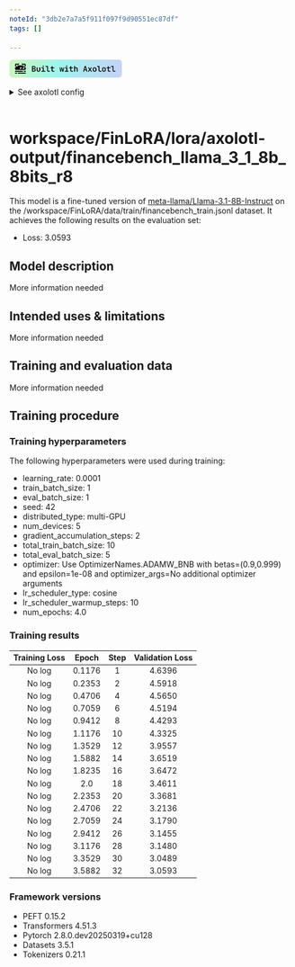 ```yaml
---
noteId: "3db2e7a7a5f911f097f9d90551ec87df"
tags: []

---
```



<!-- This model card has been generated automatically according to the information the Trainer had access to. You
should probably proofread and complete it, then remove this comment. -->

[<img src="https://raw.githubusercontent.com/axolotl-ai-cloud/axolotl/main/image/axolotl-badge-web.png" alt="Built with Axolotl" width="200" height="32"/>](https://github.com/axolotl-ai-cloud/axolotl)
<details><summary>See axolotl config</summary>

axolotl version: `0.9.1`
```yaml
base_model: meta-llama/Llama-3.1-8B-Instruct
model_type: LlamaForCausalLM
tokenizer_type: AutoTokenizer
gradient_accumulation_steps: 2
micro_batch_size: 1
num_epochs: 4
optimizer: adamw_bnb_8bit
lr_scheduler: cosine
learning_rate: 0.0001
load_in_8bit: true
load_in_4bit: false
adapter: lora
lora_model_dir: null
lora_r: 8
lora_alpha: 16
lora_dropout: 0.05
lora_target_modules:
- q_proj
- v_proj
- k_proj
datasets:
- path: /workspace/FinLoRA/data/train/financebench_train.jsonl
  type:
    system_prompt: ''
    field_system: system
    field_instruction: context
    field_output: target
    format: '[INST] {instruction} [/INST]'
    no_input_format: '[INST] {instruction} [/INST]'
dataset_prepared_path: null
val_set_size: 0.02
output_dir: /workspace/FinLoRA/lora/axolotl-output/financebench_llama_3_1_8b_8bits_r8
peft_use_dora: false
sequence_len: 4096
sample_packing: false
pad_to_sequence_len: false
wandb_project: finlora_models
wandb_entity: null
wandb_watch: gradients
wandb_name: financebench_llama_3_1_8b_8bits_r8
wandb_log_model: 'false'
bf16: auto
tf32: false
gradient_checkpointing: true
resume_from_checkpoint: null
logging_steps: 500
flash_attention: false
deepspeed: deepspeed_configs/zero1.json
warmup_steps: 10
evals_per_epoch: 4
saves_per_epoch: 1
weight_decay: 0.0
special_tokens:
  pad_token: <|end_of_text|>
chat_template: llama3

```

</details><br>

# workspace/FinLoRA/lora/axolotl-output/financebench_llama_3_1_8b_8bits_r8

This model is a fine-tuned version of [meta-llama/Llama-3.1-8B-Instruct](https://huggingface.co/meta-llama/Llama-3.1-8B-Instruct) on the /workspace/FinLoRA/data/train/financebench_train.jsonl dataset.
It achieves the following results on the evaluation set:
- Loss: 3.0593

## Model description

More information needed

## Intended uses & limitations

More information needed

## Training and evaluation data

More information needed

## Training procedure

### Training hyperparameters

The following hyperparameters were used during training:
- learning_rate: 0.0001
- train_batch_size: 1
- eval_batch_size: 1
- seed: 42
- distributed_type: multi-GPU
- num_devices: 5
- gradient_accumulation_steps: 2
- total_train_batch_size: 10
- total_eval_batch_size: 5
- optimizer: Use OptimizerNames.ADAMW_BNB with betas=(0.9,0.999) and epsilon=1e-08 and optimizer_args=No additional optimizer arguments
- lr_scheduler_type: cosine
- lr_scheduler_warmup_steps: 10
- num_epochs: 4.0

### Training results

| Training Loss | Epoch  | Step | Validation Loss |
|:-------------:|:------:|:----:|:---------------:|
| No log        | 0.1176 | 1    | 4.6396          |
| No log        | 0.2353 | 2    | 4.5918          |
| No log        | 0.4706 | 4    | 4.5650          |
| No log        | 0.7059 | 6    | 4.5194          |
| No log        | 0.9412 | 8    | 4.4293          |
| No log        | 1.1176 | 10   | 4.3325          |
| No log        | 1.3529 | 12   | 3.9557          |
| No log        | 1.5882 | 14   | 3.6519          |
| No log        | 1.8235 | 16   | 3.6472          |
| No log        | 2.0    | 18   | 3.4611          |
| No log        | 2.2353 | 20   | 3.3681          |
| No log        | 2.4706 | 22   | 3.2136          |
| No log        | 2.7059 | 24   | 3.1790          |
| No log        | 2.9412 | 26   | 3.1455          |
| No log        | 3.1176 | 28   | 3.1480          |
| No log        | 3.3529 | 30   | 3.0489          |
| No log        | 3.5882 | 32   | 3.0593          |


### Framework versions

- PEFT 0.15.2
- Transformers 4.51.3
- Pytorch 2.8.0.dev20250319+cu128
- Datasets 3.5.1
- Tokenizers 0.21.1